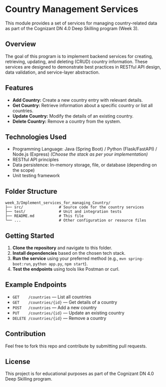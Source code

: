 # Country Management Services

This module provides a set of services for managing country-related data as part of the Cognizant DN 4.0 Deep Skilling program (Week 3).

## Overview

The goal of this program is to implement backend services for creating, retrieving, updating, and deleting (CRUD) country information. These services are designed to demonstrate best practices in RESTful API design, data validation, and service-layer abstraction.

## Features

- **Add Country:** Create a new country entry with relevant details.
- **Get Country:** Retrieve information about a specific country or list all countries.
- **Update Country:** Modify the details of an existing country.
- **Delete Country:** Remove a country from the system.

## Technologies Used

- Programming Language: Java (Spring Boot) / Python (Flask/FastAPI) / Node.js (Express) *(Choose the stack as per your implementation)*
- RESTful API principles
- Data persistence: In-memory storage, file, or database (depending on the scope)
- Unit testing framework

## Folder Structure

```
week_3/Implement_services_for_managing_Country/
├── src/                # Source code for the country services
├── test/               # Unit and integration tests
├── README.md           # This file
└── ...                 # Other configuration or resource files
```

## Getting Started

1. **Clone the repository** and navigate to this folder.
2. **Install dependencies** based on the chosen tech stack.
3. **Run the service** using your preferred method (e.g., `mvn spring-boot:run`, `python app.py`, `npm start`).
4. **Test the endpoints** using tools like Postman or curl.

## Example Endpoints

- `GET    /countries` — List all countries
- `GET    /countries/{id}` — Get details of a country
- `POST   /countries` — Add a new country
- `PUT    /countries/{id}` — Update an existing country
- `DELETE /countries/{id}` — Remove a country

## Contribution

Feel free to fork this repo and contribute by submitting pull requests.

## License

This project is for educational purposes as part of the Cognizant DN 4.0 Deep Skilling program.
